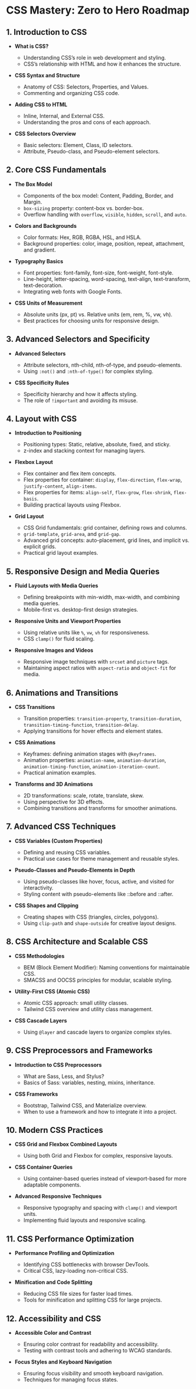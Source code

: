 # CSS Mastery: Zero to Hero Roadmap

## 1. Introduction to CSS

- **What is CSS?**

  - Understanding CSS’s role in web development and styling.
  - CSS’s relationship with HTML and how it enhances the structure.

- **CSS Syntax and Structure**

  - Anatomy of CSS: Selectors, Properties, and Values.
  - Commenting and organizing CSS code.

- **Adding CSS to HTML**

  - Inline, Internal, and External CSS.
  - Understanding the pros and cons of each approach.

- **CSS Selectors Overview**
  - Basic selectors: Element, Class, ID selectors.
  - Attribute, Pseudo-class, and Pseudo-element selectors.

## 2. Core CSS Fundamentals

- **The Box Model**

  - Components of the box model: Content, Padding, Border, and Margin.
  - `box-sizing` property: content-box vs. border-box.
  - Overflow handling with `overflow`, `visible`, `hidden`, `scroll`, and `auto`.

- **Colors and Backgrounds**

  - Color formats: Hex, RGB, RGBA, HSL, and HSLA.
  - Background properties: color, image, position, repeat, attachment, and gradient.

- **Typography Basics**

  - Font properties: font-family, font-size, font-weight, font-style.
  - Line-height, letter-spacing, word-spacing, text-align, text-transform, text-decoration.
  - Integrating web fonts with Google Fonts.

- **CSS Units of Measurement**
  - Absolute units (px, pt) vs. Relative units (em, rem, %, vw, vh).
  - Best practices for choosing units for responsive design.

## 3. Advanced Selectors and Specificity

- **Advanced Selectors**

  - Attribute selectors, nth-child, nth-of-type, and pseudo-elements.
  - Using `:not()` and `:nth-of-type()` for complex styling.

- **CSS Specificity Rules**
  - Specificity hierarchy and how it affects styling.
  - The role of `!important` and avoiding its misuse.

## 4. Layout with CSS

- **Introduction to Positioning**

  - Positioning types: Static, relative, absolute, fixed, and sticky.
  - z-index and stacking context for managing layers.

- **Flexbox Layout**

  - Flex container and flex item concepts.
  - Flex properties for container: `display`, `flex-direction`, `flex-wrap`, `justify-content`, `align-items`.
  - Flex properties for items: `align-self`, `flex-grow`, `flex-shrink`, `flex-basis`.
  - Building practical layouts using Flexbox.

- **Grid Layout**
  - CSS Grid fundamentals: grid container, defining rows and columns.
  - `grid-template`, `grid-area`, and `grid-gap`.
  - Advanced grid concepts: auto-placement, grid lines, and implicit vs. explicit grids.
  - Practical grid layout examples.

## 5. Responsive Design and Media Queries

- **Fluid Layouts with Media Queries**

  - Defining breakpoints with min-width, max-width, and combining media queries.
  - Mobile-first vs. desktop-first design strategies.

- **Responsive Units and Viewport Properties**

  - Using relative units like `%`, `vw`, `vh` for responsiveness.
  - CSS `clamp()` for fluid scaling.

- **Responsive Images and Videos**
  - Responsive image techniques with `srcset` and `picture` tags.
  - Maintaining aspect ratios with `aspect-ratio` and `object-fit` for media.

## 6. Animations and Transitions

- **CSS Transitions**

  - Transition properties: `transition-property`, `transition-duration`, `transition-timing-function`, `transition-delay`.
  - Applying transitions for hover effects and element states.

- **CSS Animations**

  - Keyframes: defining animation stages with `@keyframes`.
  - Animation properties: `animation-name`, `animation-duration`, `animation-timing-function`, `animation-iteration-count`.
  - Practical animation examples.

- **Transforms and 3D Animations**
  - 2D transformations: scale, rotate, translate, skew.
  - Using perspective for 3D effects.
  - Combining transitions and transforms for smoother animations.

## 7. Advanced CSS Techniques

- **CSS Variables (Custom Properties)**

  - Defining and reusing CSS variables.
  - Practical use cases for theme management and reusable styles.

- **Pseudo-Classes and Pseudo-Elements in Depth**

  - Using pseudo-classes like hover, focus, active, and visited for interactivity.
  - Styling content with pseudo-elements like ::before and ::after.

- **CSS Shapes and Clipping**
  - Creating shapes with CSS (triangles, circles, polygons).
  - Using `clip-path` and `shape-outside` for creative layout designs.

## 8. CSS Architecture and Scalable CSS

- **CSS Methodologies**

  - BEM (Block Element Modifier): Naming conventions for maintainable CSS.
  - SMACSS and OOCSS principles for modular, scalable styling.

- **Utility-First CSS (Atomic CSS)**

  - Atomic CSS approach: small utility classes.
  - Tailwind CSS overview and utility class management.

- **CSS Cascade Layers**
  - Using `@layer` and cascade layers to organize complex styles.

## 9. CSS Preprocessors and Frameworks

- **Introduction to CSS Preprocessors**

  - What are Sass, Less, and Stylus?
  - Basics of Sass: variables, nesting, mixins, inheritance.

- **CSS Frameworks**
  - Bootstrap, Tailwind CSS, and Materialize overview.
  - When to use a framework and how to integrate it into a project.

## 10. Modern CSS Practices

- **CSS Grid and Flexbox Combined Layouts**

  - Using both Grid and Flexbox for complex, responsive layouts.

- **CSS Container Queries**

  - Using container-based queries instead of viewport-based for more adaptable components.

- **Advanced Responsive Techniques**
  - Responsive typography and spacing with `clamp()` and viewport units.
  - Implementing fluid layouts and responsive scaling.

## 11. CSS Performance Optimization

- **Performance Profiling and Optimization**

  - Identifying CSS bottlenecks with browser DevTools.
  - Critical CSS, lazy-loading non-critical CSS.

- **Minification and Code Splitting**
  - Reducing CSS file sizes for faster load times.
  - Tools for minification and splitting CSS for large projects.

## 12. Accessibility and CSS

- **Accessible Color and Contrast**

  - Ensuring color contrast for readability and accessibility.
  - Testing with contrast tools and adhering to WCAG standards.

- **Focus Styles and Keyboard Navigation**
  - Ensuring focus visibility and smooth keyboard navigation.
  - Techniques for managing focus states.
